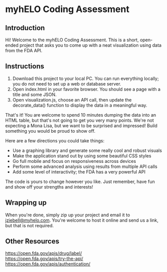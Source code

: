 # myhELO Coding Assessment

## Introduction

Hi! Welcome to the myhELO Coding Assessment. This is a short, open-ended project that asks you to come up with a neat visualization using data from the FDA API.

## Instructions

1. Download this project to your local PC. You can run everything locally; you do not need to set up a web or database server.
2. Open index.html in your favorite browser. You should see a page with a title and some JSON.
3. Open visualization.js, choose an API call, then update the decorate_data() function to display the data in a meaningful way.

That's it! You are welcome to spend 10 minutes dumping the data into an HTML table, but that's not going to get you very many points. We're not expecting a Mona Lisa, but we want to be surprised and impressed! Build something you would be proud to show off.

Here are a few directions you could take things:
- Use a graphing library and generate some really cool and robust visuals
- Make the application stand out by using some beautiful CSS styles
- Go full mobile and focus on responsiveness across devices
- Perform some advanced analysis using results from multiple API calls
- Add some level of interactivity; the FDA has a very powerful API

The code is yours to change however you like. Just remember, have fun and show off your strengths and interests!

## Wrapping up

When you're done, simply zip up your project and email it to jziebell@myhelo.com. You're welcome to host it online and send us a link, but that is not required.

## Other Resources
https://open.fda.gov/apis/drug/label/  
https://open.fda.gov/apis/try-the-api/  
https://open.fda.gov/apis/authentication/
